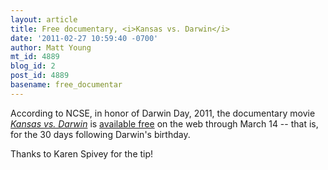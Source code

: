 ```yaml
---
layout: article
title: Free documentary, <i>Kansas vs. Darwin</i>
date: '2011-02-27 10:59:40 -0700'
author: Matt Young
mt_id: 4889
blog_id: 2
post_id: 4889
basename: free_documentar
---
```

According to NCSE, in honor of Darwin Day, 2011, the documentary movie [_Kansas vs. Darwin_](http://www.kansasvdarwin.com/film/) is [available free](http://ncse.com/news/2011/02/kansas-vs-darwin-thirty-days-006489) on the web through March 14 -- that is, for the 30 days following Darwin's birthday.

Thanks to Karen Spivey for the tip!
